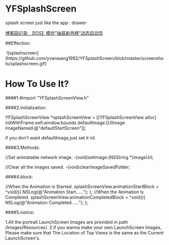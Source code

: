 # YFSplashScreen
splash screen just like the app : drawer

[博客园记录: 【IOS】模仿"抽屉新热榜"动态启动页](http://www.cnblogs.com/yffswyf/p/5585157.html) 

##Effection: 

<p/>
 ![splashscreen](https://github.com/yvanwang1992/YFSplashScreen/blob/master/screenshots/splashscreen.gif)


# How To Use It?

####1.#import "YFSplashScreenView.h"

####2.Initialization:<p/>

YFSplashScreenView *splashScreenView = [[YFSplashScreenView alloc] initWithFrame:self.window.bounds defaultImage:[UIImage imageNamed:@"defaultStartScreen"]];

if you don't want defaultImage,just set it nil.

####3.Methods:<p/>
//Set animatable network image.
-(void)setImage:(NSString *)imageUrl;

//Clear all the images saved.
-(void)clearImageSavedFolder;

####4.block:<p/> 
//When the Animation is Started.
splashScreenView.animationStartBlock = ^void(){
NSLog(@"Animation Start......");
};
//When the Animation is Completed.
splashScreenView.animationCompletedBlock = ^void(){
NSLog(@"Animation Completed......");
};

####5.notice:<p/>
1.All the portrait LaunchScreen Images are provided in path /Images/Resources/.
2.if you wanna make your own LaunchScreen Images, Please make sure that The Location of Top Views is the same as the Current LaunchScreen's.
